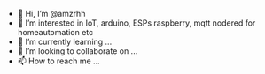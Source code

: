 - 👋 Hi, I’m @amzrhh
- 👀 I’m interested in IoT, arduino, ESPs raspberry, mqtt nodered for homeautomation etc
- 🌱 I’m currently learning ...
- 💞️ I’m looking to collaborate on ...
- 📫 How to reach me ...

<!---
amzrhh/amzrhh is a ✨ special ✨ repository because its `README.md` (this file) appears on your GitHub profile.
You can click the Preview link to take a look at your changes.
--->
